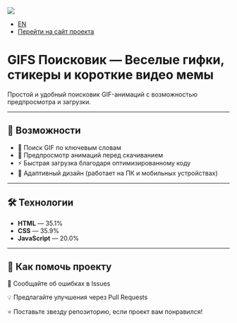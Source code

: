 ![](https://i.postimg.cc/FzWVShS0/GIFS.png)

- [EN](https://translate.google.com/translate?sl=ru&tl=en&u=https://github.com/SerGioPlay01/qr-codes-generating)
- [Перейти на сайт проекта](https://gifs-search-ru.netlify.app/)

# GIFS Поисковик — Веселые гифки, стикеры и короткие видео мемы

Простой и удобный поисковик GIF-анимаций с возможностью предпросмотра и загрузки.  

---

## 🚀 Возможности  
- 🔎 Поиск GIF по ключевым словам  
- 👀 Предпросмотр анимаций перед скачиванием  
- ⚡ Быстрая загрузка благодаря оптимизированному коду  
- 📱 Адаптивный дизайн (работает на ПК и мобильных устройствах)  

---

## 🛠 Технологии  
- **HTML** — 35.1%  
- **CSS** — 35.9%  
- **JavaScript** — 20.0%  

---

## 🤝 Как помочь проекту
🐞 Сообщайте об ошибках в Issues

💡 Предлагайте улучшения через Pull Requests

⭐ Поставьте звезду репозиторию, если проект вам понравился!
